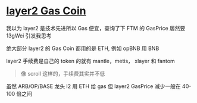 # [layer2 Gas Coin](/2024/07/layer2_gas_coin.md)

我以为 layer2 是技术先进所以 Gas 便宜，查询了下 FTM 的 GasPrice 居然要 13gWei 引发我思考

绝大部分 layer2 的 Gas Coin 都用的是 ETH, 例如 opBNB 用 BNB

layer2 手续费是自己的 token 的就有 mantle，metis， xlayer 和 fantom

> 像 scroll 这样的，手续费其实并不低

虽然 ARB/OP/BASE 龙头 l2 用 ETH 给 gas 但 layer2 GasPrice 减少一般在 40-100 倍之间
